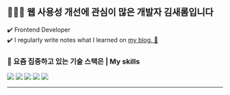 
## 👩🏻‍🌾  웹 사용성 개선에 관심이 많은 개발자 김새롬입니다 
 ✔️ Frontend Developer <br />
 ✔️ I regularly write notes what I learned on [my blog. 👀](https://blog.naver.com/saltypicnic, "go blog")


### 📌 요즘 집중하고 있는 기술 스택은 | My skills 
<!-- <img src="https://img.shields.io/badge/typescript-255dbb?style=for-the-badge&logo=firebase&logoColor=white"> -->
<p> <img src="https://img.shields.io/badge/react-Aedffb?style=for-the-badge&logo=react&logoColor=black">
 <img src="https://img.shields.io/badge/javascript-B17805?style=for-the-badge&logo=javascript&logoColor=black">
 <img src="https://img.shields.io/badge/html5-D02a03?style=for-the-badge&logo=html5&logoColor=white"> 
  <img src="https://img.shields.io/badge/css-0f1350?style=for-the-badge&logo=css3&logoColor=white"> 
   <img src="https://img.shields.io/badge/firebase-FFCA28?style=for-the-badge&logo=firebase&logoColor=white">
</p>

<hr/>

